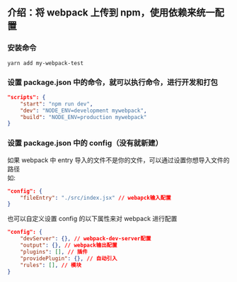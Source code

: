 ## 介绍：将 webpack 上传到 npm，使用依赖来统一配置

### 安装命令

```
yarn add my-webpack-test
```

### 设置 package.json 中的命令，就可以执行命令，进行开发和打包

```json
"scripts": {
    "start": "npm run dev",
    "dev": "NODE_ENV=development mywebpack",
    "build": "NODE_ENV=production mywebpack"
}
```

### 设置 package.json 中的 config（没有就新建）

如果 webpack 中 entry 导入的文件不是你的文件，可以通过设置你想导入文件的路径  
如:

```json
"config": {
    "fileEntry": "./src/index.jsx" // webapck输入配置
}
```

也可以自定义设置 config 的以下属性来对 webpack 进行配置

```json
"config": {
    "devServer": {}, // webpack-dev-server配置
    "output": {}, // webpack输出配置
    "plugins": [], // 插件
    "providePlugin": {}, // 自动引入
    "rules": [], // 模块
}
```
